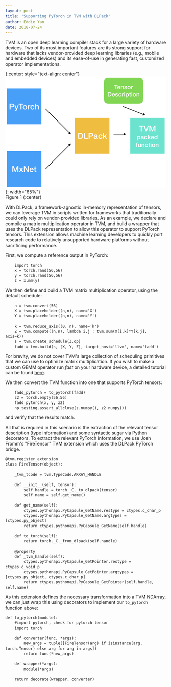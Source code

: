 ```yaml
---
layout: post
title: 'Supporting PyTorch in TVM with DLPack'
author: Eddie Yan
date: 2018-07-24
---
```


TVM is an open deep learning compiler stack for a large variety of hardware
devices. Two of its most important features are its strong support for hardware
that lacks vendor-provided deep learning libraries (e.g., mobile and embedded
devices) and its ease-of-use in generating fast, customized operator
implementations.

{:center: style="text-align: center"}
![image](/images/pytorch-dlpack/flow.png){: width="65%"}<br />
Figure 1
{:center}

With DLPack, a framework-agnostic in-memory representation of tensors, we can
leverage TVM in scripts written for frameworks that traditionally could only rely
on vendor-provided libraries. As an example, we declare and compile a matrix
multiplication operator in TVM, and build a wrapper that uses the DLPack
representation to allow this operator to support PyTorch tensors. This extension
allows machine learning developers to quickly port research code to relatively
unsupported hardware platforms without sacrificing performance.


First, we compute a reference output in PyTorch:
```
    import torch
    x = torch.rand(56,56)
    y = torch.rand(56,56)
    z = x.mm(y)
```

We then define and build a TVM matrix multiplication operator, using the default
schedule:
```
    n = tvm.convert(56)
    X = tvm.placeholder((n,n), name='X')
    Y = tvm.placeholder((n,n), name='Y')

    k = tvm.reduce_axis((0, n), name='k')
    Z = tvm.compute((n,n), lambda i,j : tvm.sum(X[i,k]*Y[k,j], axis=k))
    s = tvm.create_schedule(Z.op)
    fadd = tvm.build(s, [X, Y, Z], target_host='llvm', name='fadd')
```
For brevity, we do not cover TVM's large collection of scheduling primitives
that we can use to optimize matrix multiplication. If you wish to make a custom
GEMM operator run _fast_ on your hardware device, a detailed tutorial can be
found [here](https://docs.tvm.ai/tutorials/optimize/opt_gemm.html).

We then convert the TVM function into one that supports PyTorch tensors:
```
    fadd_pytorch = to_pytorch(fadd)
    z2 = torch.empty(56,56)
    fadd_pytorch(x, y, z2)
    np.testing.assert_allclose(z.numpy(), z2.numpy())
```
and verify that the results match.

All that is required in this scenario is the extraction of the relevant tensor
description (type information) and some syntactic sugar via Python decorators.
To extract the relevant PyTorch information, we use Josh Fromm's "FireTensor"
TVM extension which uses the DLPack PyTorch bridge.

```
@tvm.register_extension
class FireTensor(object):

    _tvm_tcode = tvm.TypeCode.ARRAY_HANDLE

    def __init__(self, tensor):
        self.handle = torch._C._to_dlpack(tensor)
        self.name = self.get_name()

    def get_name(self):
        ctypes.pythonapi.PyCapsule_GetName.restype = ctypes.c_char_p
        ctypes.pythonapi.PyCapsule_GetName.argtypes = [ctypes.py_object]
        return ctypes.pythonapi.PyCapsule_GetName(self.handle)

    def to_torch(self):
        return torch._C._from_dlpack(self.handle)

    @property
    def _tvm_handle(self):
        ctypes.pythonapi.PyCapsule_GetPointer.restype = ctypes.c_void_p
        ctypes.pythonapi.PyCapsule_GetPointer.argtypes = [ctypes.py_object, ctypes.c_char_p]
        return ctypes.pythonapi.PyCapsule_GetPointer(self.handle, self.name)
```

As this extension defines the necessary transformation into a TVM NDArray, we
can just wrap this using decorators to implement our `to_pytorch` function
above:
```
def to_pytorch(module):
    #import pytorch, check for pytorch tensor
    import torch

    def converter(func, *args):
        new_args = tuple([FireTensor(arg) if isinstance(arg, torch.Tensor) else arg for arg in args])
        return func(*new_args)

    def wrapper(*args):
        module(*args)

    return decorate(wrapper, converter)
```
